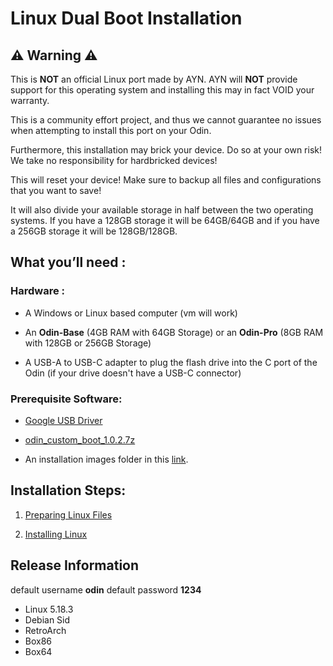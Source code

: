 # Linux Dual Boot Installation

## ⚠️ Warning ⚠️
This is **NOT** an official Linux port made by AYN. AYN will **NOT** provide support for this operating system and installing this may in fact VOID your warranty.

This is a community effort project, and thus we cannot guarantee no issues when attempting to install this port on your Odin.

Furthermore, this installation may brick your device. Do so at your own risk! We take no responsibility for hardbricked devices!

This will reset your device! Make sure to backup all files and configurations that you want to save!

It will also divide your available storage in half between the two operating systems. If you have a 128GB storage it will be 64GB/64GB and if you have a 256GB storage it will be 128GB/128GB.

## What you’ll need :

### Hardware :

- A Windows or Linux based computer (vm will work)
 
- An **Odin-Base** (4GB RAM with 64GB Storage) or an **Odin-Pro** (8GB RAM with 128GB or 256GB Storage)

- A USB-A to USB-C adapter to plug the flash drive into the C port of the Odin (if your drive doesn't have a USB-C connector)

### Prerequisite Software:

- [Google USB Driver](https://developer.android.com/studio/run/win-usb)

- [odin_custom_boot_1.0.2.7z](https://download.project-valhalla.com/custom_boot/odin_custom_boot_1.0.2.7z)

- An installation images folder in this [link](http://download.project-valhalla.com/linux_release/). 

## Installation Steps:

1. [Preparing Linux Files](https://github.com/ProjectValhalla/OdinMultiBootGuides/blob/main/pages/preparing_linux_files.md)

2. [Installing Linux](https://github.com/ProjectValhalla/OdinMultiBootGuides/blob/main/pages/installing_linux.md)

## Release Information
default username **odin**
default password **1234**

- Linux 5.18.3
- Debian Sid
- RetroArch
- Box86
- Box64